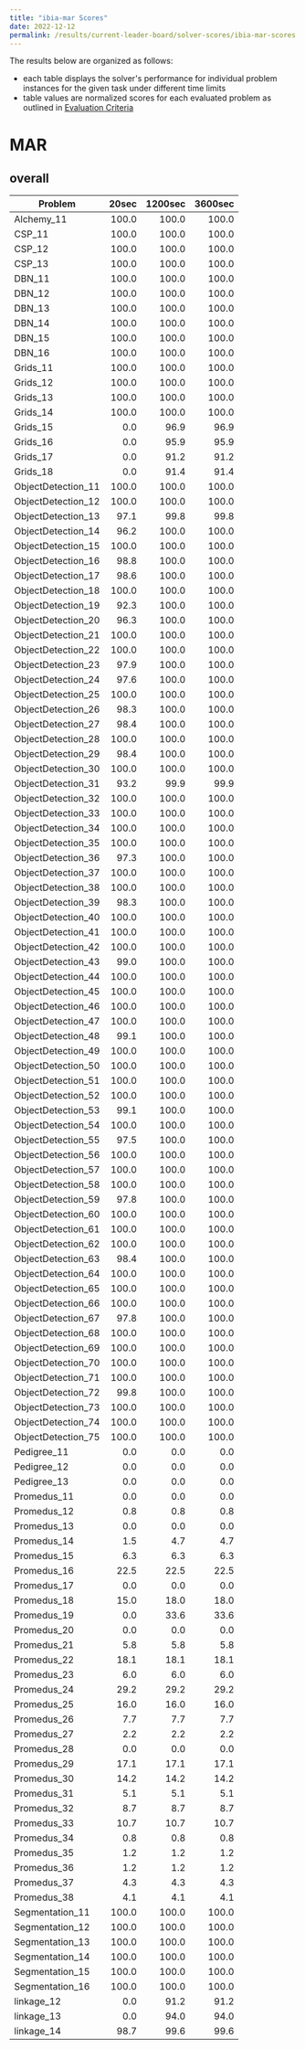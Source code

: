 ```yaml
---
title: "ibia-mar Scores"
date: 2022-12-12
permalink: /results/current-leader-board/solver-scores/ibia-mar-scores
---
```




The results below are organized as follows:
- each table displays the solver's performance for individual problem instances for the given task under different time limits
- table values are normalized scores for each evaluated problem as outlined in [Evaluation Criteria](https://uaicompetition.github.io/uci-2022/results/evaluation-criteria/)


# MAR

## overall

|      Problem       | 20sec | 1200sec | 3600sec |
| ------------------ | ----: | ------: | ------: |
| Alchemy_11         | 100.0 |   100.0 |   100.0 |
| CSP_11             | 100.0 |   100.0 |   100.0 |
| CSP_12             | 100.0 |   100.0 |   100.0 |
| CSP_13             | 100.0 |   100.0 |   100.0 |
| DBN_11             | 100.0 |   100.0 |   100.0 |
| DBN_12             | 100.0 |   100.0 |   100.0 |
| DBN_13             | 100.0 |   100.0 |   100.0 |
| DBN_14             | 100.0 |   100.0 |   100.0 |
| DBN_15             | 100.0 |   100.0 |   100.0 |
| DBN_16             | 100.0 |   100.0 |   100.0 |
| Grids_11           | 100.0 |   100.0 |   100.0 |
| Grids_12           | 100.0 |   100.0 |   100.0 |
| Grids_13           | 100.0 |   100.0 |   100.0 |
| Grids_14           | 100.0 |   100.0 |   100.0 |
| Grids_15           |   0.0 |    96.9 |    96.9 |
| Grids_16           |   0.0 |    95.9 |    95.9 |
| Grids_17           |   0.0 |    91.2 |    91.2 |
| Grids_18           |   0.0 |    91.4 |    91.4 |
| ObjectDetection_11 | 100.0 |   100.0 |   100.0 |
| ObjectDetection_12 | 100.0 |   100.0 |   100.0 |
| ObjectDetection_13 |  97.1 |    99.8 |    99.8 |
| ObjectDetection_14 |  96.2 |   100.0 |   100.0 |
| ObjectDetection_15 | 100.0 |   100.0 |   100.0 |
| ObjectDetection_16 |  98.8 |   100.0 |   100.0 |
| ObjectDetection_17 |  98.6 |   100.0 |   100.0 |
| ObjectDetection_18 | 100.0 |   100.0 |   100.0 |
| ObjectDetection_19 |  92.3 |   100.0 |   100.0 |
| ObjectDetection_20 |  96.3 |   100.0 |   100.0 |
| ObjectDetection_21 | 100.0 |   100.0 |   100.0 |
| ObjectDetection_22 | 100.0 |   100.0 |   100.0 |
| ObjectDetection_23 |  97.9 |   100.0 |   100.0 |
| ObjectDetection_24 |  97.6 |   100.0 |   100.0 |
| ObjectDetection_25 | 100.0 |   100.0 |   100.0 |
| ObjectDetection_26 |  98.3 |   100.0 |   100.0 |
| ObjectDetection_27 |  98.4 |   100.0 |   100.0 |
| ObjectDetection_28 | 100.0 |   100.0 |   100.0 |
| ObjectDetection_29 |  98.4 |   100.0 |   100.0 |
| ObjectDetection_30 | 100.0 |   100.0 |   100.0 |
| ObjectDetection_31 |  93.2 |    99.9 |    99.9 |
| ObjectDetection_32 | 100.0 |   100.0 |   100.0 |
| ObjectDetection_33 | 100.0 |   100.0 |   100.0 |
| ObjectDetection_34 | 100.0 |   100.0 |   100.0 |
| ObjectDetection_35 | 100.0 |   100.0 |   100.0 |
| ObjectDetection_36 |  97.3 |   100.0 |   100.0 |
| ObjectDetection_37 | 100.0 |   100.0 |   100.0 |
| ObjectDetection_38 | 100.0 |   100.0 |   100.0 |
| ObjectDetection_39 |  98.3 |   100.0 |   100.0 |
| ObjectDetection_40 | 100.0 |   100.0 |   100.0 |
| ObjectDetection_41 | 100.0 |   100.0 |   100.0 |
| ObjectDetection_42 | 100.0 |   100.0 |   100.0 |
| ObjectDetection_43 |  99.0 |   100.0 |   100.0 |
| ObjectDetection_44 | 100.0 |   100.0 |   100.0 |
| ObjectDetection_45 | 100.0 |   100.0 |   100.0 |
| ObjectDetection_46 | 100.0 |   100.0 |   100.0 |
| ObjectDetection_47 | 100.0 |   100.0 |   100.0 |
| ObjectDetection_48 |  99.1 |   100.0 |   100.0 |
| ObjectDetection_49 | 100.0 |   100.0 |   100.0 |
| ObjectDetection_50 | 100.0 |   100.0 |   100.0 |
| ObjectDetection_51 | 100.0 |   100.0 |   100.0 |
| ObjectDetection_52 | 100.0 |   100.0 |   100.0 |
| ObjectDetection_53 |  99.1 |   100.0 |   100.0 |
| ObjectDetection_54 | 100.0 |   100.0 |   100.0 |
| ObjectDetection_55 |  97.5 |   100.0 |   100.0 |
| ObjectDetection_56 | 100.0 |   100.0 |   100.0 |
| ObjectDetection_57 | 100.0 |   100.0 |   100.0 |
| ObjectDetection_58 | 100.0 |   100.0 |   100.0 |
| ObjectDetection_59 |  97.8 |   100.0 |   100.0 |
| ObjectDetection_60 | 100.0 |   100.0 |   100.0 |
| ObjectDetection_61 | 100.0 |   100.0 |   100.0 |
| ObjectDetection_62 | 100.0 |   100.0 |   100.0 |
| ObjectDetection_63 |  98.4 |   100.0 |   100.0 |
| ObjectDetection_64 | 100.0 |   100.0 |   100.0 |
| ObjectDetection_65 | 100.0 |   100.0 |   100.0 |
| ObjectDetection_66 | 100.0 |   100.0 |   100.0 |
| ObjectDetection_67 |  97.8 |   100.0 |   100.0 |
| ObjectDetection_68 | 100.0 |   100.0 |   100.0 |
| ObjectDetection_69 | 100.0 |   100.0 |   100.0 |
| ObjectDetection_70 | 100.0 |   100.0 |   100.0 |
| ObjectDetection_71 | 100.0 |   100.0 |   100.0 |
| ObjectDetection_72 |  99.8 |   100.0 |   100.0 |
| ObjectDetection_73 | 100.0 |   100.0 |   100.0 |
| ObjectDetection_74 | 100.0 |   100.0 |   100.0 |
| ObjectDetection_75 | 100.0 |   100.0 |   100.0 |
| Pedigree_11        |   0.0 |     0.0 |     0.0 |
| Pedigree_12        |   0.0 |     0.0 |     0.0 |
| Pedigree_13        |   0.0 |     0.0 |     0.0 |
| Promedus_11        |   0.0 |     0.0 |     0.0 |
| Promedus_12        |   0.8 |     0.8 |     0.8 |
| Promedus_13        |   0.0 |     0.0 |     0.0 |
| Promedus_14        |   1.5 |     4.7 |     4.7 |
| Promedus_15        |   6.3 |     6.3 |     6.3 |
| Promedus_16        |  22.5 |    22.5 |    22.5 |
| Promedus_17        |   0.0 |     0.0 |     0.0 |
| Promedus_18        |  15.0 |    18.0 |    18.0 |
| Promedus_19        |   0.0 |    33.6 |    33.6 |
| Promedus_20        |   0.0 |     0.0 |     0.0 |
| Promedus_21        |   5.8 |     5.8 |     5.8 |
| Promedus_22        |  18.1 |    18.1 |    18.1 |
| Promedus_23        |   6.0 |     6.0 |     6.0 |
| Promedus_24        |  29.2 |    29.2 |    29.2 |
| Promedus_25        |  16.0 |    16.0 |    16.0 |
| Promedus_26        |   7.7 |     7.7 |     7.7 |
| Promedus_27        |   2.2 |     2.2 |     2.2 |
| Promedus_28        |   0.0 |     0.0 |     0.0 |
| Promedus_29        |  17.1 |    17.1 |    17.1 |
| Promedus_30        |  14.2 |    14.2 |    14.2 |
| Promedus_31        |   5.1 |     5.1 |     5.1 |
| Promedus_32        |   8.7 |     8.7 |     8.7 |
| Promedus_33        |  10.7 |    10.7 |    10.7 |
| Promedus_34        |   0.8 |     0.8 |     0.8 |
| Promedus_35        |   1.2 |     1.2 |     1.2 |
| Promedus_36        |   1.2 |     1.2 |     1.2 |
| Promedus_37        |   4.3 |     4.3 |     4.3 |
| Promedus_38        |   4.1 |     4.1 |     4.1 |
| Segmentation_11    | 100.0 |   100.0 |   100.0 |
| Segmentation_12    | 100.0 |   100.0 |   100.0 |
| Segmentation_13    | 100.0 |   100.0 |   100.0 |
| Segmentation_14    | 100.0 |   100.0 |   100.0 |
| Segmentation_15    | 100.0 |   100.0 |   100.0 |
| Segmentation_16    | 100.0 |   100.0 |   100.0 |
| linkage_12         |   0.0 |    91.2 |    91.2 |
| linkage_13         |   0.0 |    94.0 |    94.0 |
| linkage_14         |  98.7 |    99.6 |    99.6 |

